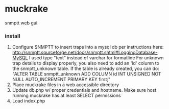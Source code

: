 muckrake
========

snmptt web gui

### install
1. Configure SNMPTT to insert traps into a mysql db per instructions here: http://snmptt.sourceforge.net/docs/snmptt.shtml#LoggingDatabase-MySQL
   I used type "text" instead of varchar for formatline
   For unknown trap details to display properly, you also need to add an 'id' column to the snmptt_unknown table.  If the table is already created, you can do:
     "ALTER TABLE snmptt_unknown ADD COLUMN id INT UNSIGNED NOT NULL AUTO_INCREMENT PRIMARY KEY first;"
2. Place muckrake files in a web accessible directory
3. Update db.php w/ proper credentials and hostname.  Make sure host running muckrake has at least SELECT permissions
4. Load index.php
